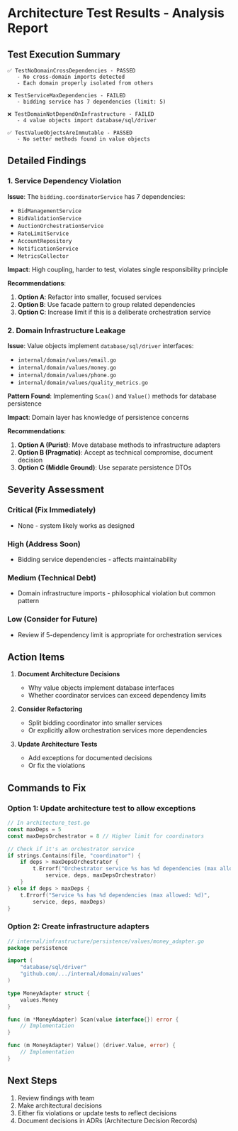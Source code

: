 # Architecture Test Results - Analysis Report

## Test Execution Summary

```
✅ TestNoDomainCrossDependencies - PASSED
   - No cross-domain imports detected
   - Each domain properly isolated from others

❌ TestServiceMaxDependencies - FAILED
   - bidding service has 7 dependencies (limit: 5)

❌ TestDomainNotDependOnInfrastructure - FAILED
   - 4 value objects import database/sql/driver

✅ TestValueObjectsAreImmutable - PASSED
   - No setter methods found in value objects
```

## Detailed Findings

### 1. Service Dependency Violation

**Issue**: The `bidding.coordinatorService` has 7 dependencies:
- `BidManagementService`
- `BidValidationService` 
- `AuctionOrchestrationService`
- `RateLimitService`
- `AccountRepository`
- `NotificationService`
- `MetricsCollector`

**Impact**: High coupling, harder to test, violates single responsibility principle

**Recommendations**:
1. **Option A**: Refactor into smaller, focused services
2. **Option B**: Use facade pattern to group related dependencies
3. **Option C**: Increase limit if this is a deliberate orchestration service

### 2. Domain Infrastructure Leakage

**Issue**: Value objects implement `database/sql/driver` interfaces:
- `internal/domain/values/email.go`
- `internal/domain/values/money.go`
- `internal/domain/values/phone.go`
- `internal/domain/values/quality_metrics.go`

**Pattern Found**: Implementing `Scan()` and `Value()` methods for database persistence

**Impact**: Domain layer has knowledge of persistence concerns

**Recommendations**:
1. **Option A (Purist)**: Move database methods to infrastructure adapters
2. **Option B (Pragmatic)**: Accept as technical compromise, document decision
3. **Option C (Middle Ground)**: Use separate persistence DTOs

## Severity Assessment

### Critical (Fix Immediately)
- None - system likely works as designed

### High (Address Soon)
- Bidding service dependencies - affects maintainability

### Medium (Technical Debt)
- Domain infrastructure imports - philosophical violation but common pattern

### Low (Consider for Future)
- Review if 5-dependency limit is appropriate for orchestration services

## Action Items

1. **Document Architecture Decisions**
   - Why value objects implement database interfaces
   - Whether coordinator services can exceed dependency limits

2. **Consider Refactoring**
   - Split bidding coordinator into smaller services
   - Or explicitly allow orchestration services more dependencies

3. **Update Architecture Tests**
   - Add exceptions for documented decisions
   - Or fix the violations

## Commands to Fix

### Option 1: Update architecture test to allow exceptions
```go
// In architecture_test.go
const maxDeps = 5
const maxDepsOrchestrator = 8 // Higher limit for coordinators

// Check if it's an orchestrator service
if strings.Contains(file, "coordinator") {
    if deps > maxDepsOrchestrator {
        t.Errorf("Orchestrator service %s has %d dependencies (max allowed: %d)", 
            service, deps, maxDepsOrchestrator)
    }
} else if deps > maxDeps {
    t.Errorf("Service %s has %d dependencies (max allowed: %d)", 
        service, deps, maxDeps)
}
```

### Option 2: Create infrastructure adapters
```go
// internal/infrastructure/persistence/values/money_adapter.go
package persistence

import (
    "database/sql/driver"
    "github.com/.../internal/domain/values"
)

type MoneyAdapter struct {
    values.Money
}

func (m *MoneyAdapter) Scan(value interface{}) error {
    // Implementation
}

func (m MoneyAdapter) Value() (driver.Value, error) {
    // Implementation
}
```

## Next Steps

1. Review findings with team
2. Make architectural decisions
3. Either fix violations or update tests to reflect decisions
4. Document decisions in ADRs (Architecture Decision Records)
